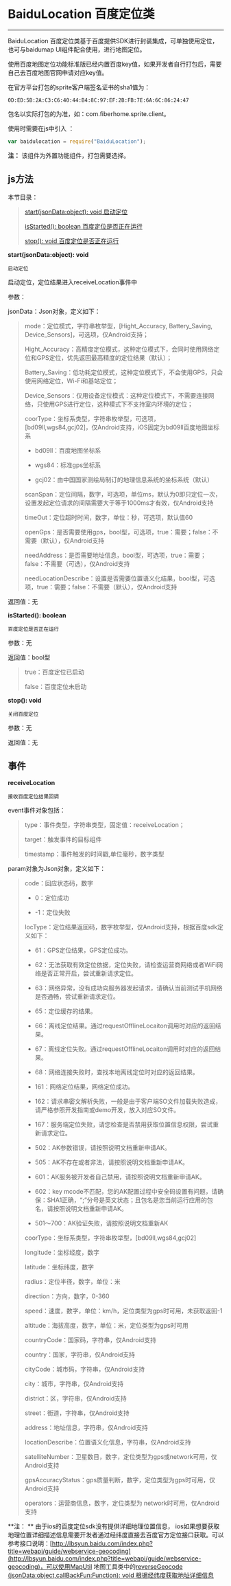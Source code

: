#  BaiduLocation 百度定位类

----------
BaiduLocation 百度定位类基于百度提供SDK进行封装集成，可单独使用定位，也可与baidumap UI组件配合使用，进行地图定位。

使用百度地图定位功能标准版已经内置百度key值，如果开发者自行打包后，需要自己去百度地图官网申请对应key值。

在官方平台打包的sprite客户端签名证书的sha1值为：
```
0D:ED:5B:2A:C3:C6:40:44:B4:8C:97:EF:2B:FB:7E:6A:6C:86:24:47 
```
包名以实际打包的为准，如：com.fiberhome.sprite.client。

使用时需要在js中引入 ：

```javascript
var baidulocation = require("BaiduLocation"); 
```

**注：** 该组件为外置功能组件，打包需要选择。

<h2 id="cid_1">js方法</h2>  

本节目录：

> [start(jsonData:object): void   启动定位 ](#ff_0)
> 
> [isStarted(): boolean 百度定位是否正在运行 ](#ff_1)
>
> [stop(): void   百度定位是否正在运行 ](#ff_2)



<span id="ff_0">**start(jsonData:object): void**</span>  

<code>启动定位</code>  

启动定位，定位结果进入receiveLocation事件中

参数：  

jsonData：Json对象，定义如下：  

> mode：定位模式，字符串枚举型，[Hight_Accuracy, Battery_Saving, Device_Sensors]，可选项，仅Android支持；  
> 
> Hight_Accuracy：高精度定位模式，这种定位模式下，会同时使用网络定位和GPS定位，优先返回最高精度的定位结果（默认）；
> 
> Battery_Saving：低功耗定位模式，这种定位模式下，不会使用GPS，只会使用网络定位，Wi-Fi和基站定位； 
> 
> Device_Sensors：仅用设备定位模式：这种定位模式下，不需要连接网络，只使用GPS进行定位，这种模式下不支持室内环境的定位；
> 
> coorType：坐标系类型，字符串枚举型，可选项，[bd09ll,wgs84,gcj02]，仅Android支持，iOS固定为bd09ll百度地图坐标系
> 
> - bd09ll：百度地图坐标系
> 
> - wgs84：标准gps坐标系
> 
> - gcj02：由中国国家测绘局制订的地理信息系统的坐标系统（默认）
> 
> scanSpan：定位间隔，数字，可选项，单位ms，默认为0即只定位一次，设置发起定位请求的间隔需要大于等于1000ms才有效，仅Android支持
> 
> timeOut：定位超时时间，数字，单位：秒，可选项，默认值60
> 
> openGps：是否需要使用gps，bool型，可选项，true：需要；false：不需要（默认），仅Android支持
> 
> needAddress：是否需要地址信息，bool型，可选项，true：需要；false：不需要（可选），仅Android支持
> 
> 
> needLocationDescribe：设置是否需要位置语义化结果，bool型，可选项，true：需要；false：不需要（默认），仅Android支持

返回值：无



<span id="ff_1">**isStarted(): boolean**</span>  

<code>百度定位是否正在运行</code>   

参数：无 

返回值：bool型  

> true：百度定位已启动
> 
> false：百度定位未启动

<span id="ff_2">**stop(): void**</span>  

<code>关闭百度定位</code>  

参数：无  

返回值：无



<h2 id="cid_2">事件</h2>  


**receiveLocation**

<code>接收百度定位结果回调</code>

event事件对象包括：  

> type：事件类型，字符串类型，固定值：receiveLocation；
> 
> target：触发事件的目标组件 
> 
> timestamp：事件触发的时间戳,单位毫秒，数字类型

param对象为Json对象，定义如下：

> code：回应状态码，数字
> 
> -  0：定位成功
> 
> - -1：定位失败 
> 
> locType：定位结果返回码，数字枚举型，仅Android支持，根据百度sdk定义如下：  
> 
> - 61：GPS定位结果，GPS定位成功。
> 
> - 62：无法获取有效定位依据，定位失败，请检查运营商网络或者WiFi网络是否正常开启，尝试重新请求定位。
> 
> - 63：网络异常，没有成功向服务器发起请求，请确认当前测试手机网络是否通畅，尝试重新请求定位。
> 
> - 65：定位缓存的结果。
> 
> - 66：离线定位结果。通过requestOfflineLocaiton调用时对应的返回结果。
> 
> - 67：离线定位失败。通过requestOfflineLocaiton调用时对应的返回结果。
> 
> - 68：网络连接失败时，查找本地离线定位时对应的返回结果。
> 
> - 161：网络定位结果，网络定位成功。
> 
> - 162：请求串密文解析失败，一般是由于客户端SO文件加载失败造成，请严格参照开发指南或demo开发，放入对应SO文件。
> 
> - 167：服务端定位失败，请您检查是否禁用获取位置信息权限，尝试重新请求定位。
> 
> - 502：AK参数错误，请按照说明文档重新申请AK。
> 
> - 505：AK不存在或者非法，请按照说明文档重新申请AK。
> 
> - 601：AK服务被开发者自己禁用，请按照说明文档重新申请AK。
> 
> - 602：key mcode不匹配，您的AK配置过程中安全码设置有问题，请确保：SHA1正确，“;”分号是英文状态；且包名是您当前运行应用的包名，请按照说明文档重新申请AK。
> 
> - 501～700：AK验证失败，请按照说明文档重新AK
> 
> coorType：坐标系类型，字符串枚举型，[bd09ll,wgs84,gcj02]
> 
> longitude：坐标经度，数字
> 
> latitude：坐标纬度，数字
> 
> radius：定位半径，数字，单位：米
> 
> direction：方向，数字，0-360
> 
> speed：速度，数字，单位：km/h，定位类型为gps时可用，未获取返回-1
> 
> altitude：海拔高度，数字，单位：米，定位类型为gps时可用
> 
> countryCode：国家码，字符串，仅Android支持
> 
> country：国家，字符串，仅Android支持
> 
> cityCode：城市码，字符串，仅Android支持
> 
> city：城市，字符串，仅Android支持
> 
> district：区，字符串，仅Android支持
> 
> street：街道，字符串，仅Android支持
> 
> address：地址信息，字符串，仅Android支持
> 
> locationDescribe：位置语义化信息，字符串，仅Android支持
> 
> satelliteNumber：卫星数目，数字，定位类型为gps或network可用，仅Android支持
> 
> gpsAccuracyStatus：gps质量判断，数字，定位类型为gps时可用，仅Android支持
> 
> operators：运营商信息，数字，定位类型为 network时可用，仅Android支持

**注： ** 由于ios的百度定位sdk没有提供详细地理位置信息， ios如果想要获取地理位置详细描述信息需要开发者通过经纬度直接去百度官方定位接口获取。可以参考接口说明：[http://lbsyun.baidu.com/index.php?title=webapi/guide/webservice-geocoding](http://lbsyun.baidu.com/index.php?title=webapi/guide/webservice-geocoding)，可以使用MapUtil 地图工具类中的[reverseGeocode (jsonData:object,callBackFun:Function): void  根据经纬度获取地址详细信息](https://gitdocument.exmobi.cn/sprite-advanced/maputil.html#ff_3)

